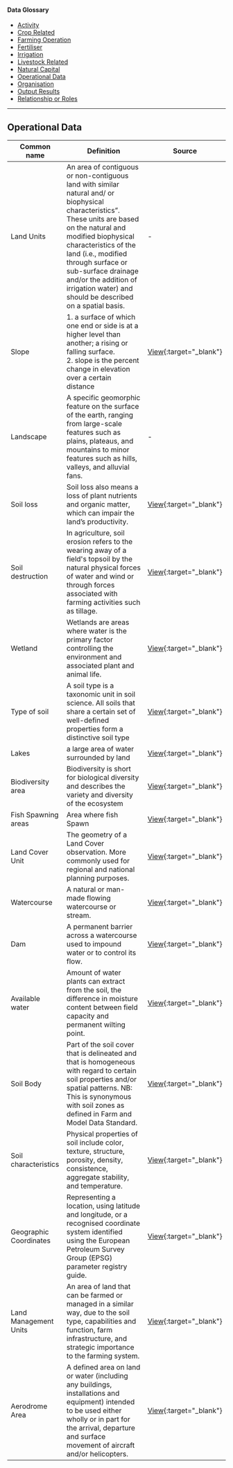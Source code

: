 <h4>Data Glossary</h4>
<ul class="sub-menu">
  <li class="menu-item"><a href="/activity">Activity</a></li>
  <li class="menu-item"><a href="/crop-related">Crop Related</a></li>
  <li class="menu-item"><a href="/farming-operation">Farming Operation</a></li>
  <li class="menu-item"><a href="/fertiliser">Fertiliser</a></li>
  <li class="menu-item"><a href="/irrigation">Irrigation</a></li>
  <li class="menu-item"><a href="/livestock-related">Livestock Related</a></li>
  <li class="menu-item"><a href="/natural-capital">Natural Capital</a></li>
  <li class="menu-item"><a class="active" href="/operational-data">Operational Data</a></li>
  <li class="menu-item"><a href="/organisation">Organisation</a></li>
  <li class="menu-item"><a href="/output-results">Output Results</a></li>
  <li class="menu-item"><a href="/relationship-or-roles">Relationship or Roles</a></li>      
</ul>
<hr>

<h2 id="datalinker">Operational Data</h2>
<p></p>

| Common name  | Definition | Source |
| ------------- | ------------- | ------------- |
| Land Units | An area of contiguous or non-contiguous land with similar natural and/ or biophysical characteristics”. These units are based on the natural and modified biophysical characteristics of the land (i.e., modified through surface or sub-surface drainage and/or the addition of irrigation water) and should be described on a spatial basis. | - |
| Slope | 1. a surface of which one end or side is at a higher level than another; a rising or falling surface. <br> 2. slope is the percent change in elevation over a certain distance| [View](https://www.google.com/){:target="_blank"} |
| Landscape | A specific geomorphic feature on the surface of the earth, ranging from large-scale features such as plains, plateaus, and mountains to minor features such as hills, valleys, and alluvial fans. | - |
| Soil loss | Soil loss also means a loss of plant nutrients and organic matter, which can impair the land’s productivity. | [View](https://www.sciencedirect.com/topics/engineering/soil-loss){:target="_blank"} |
| Soil destruction | In agriculture, soil erosion refers to the wearing away of a field's topsoil by the natural physical forces of water and wind or through forces associated with farming activities such as tillage. | [View](https://www.ontario.ca/page/soil-erosion-causes-and-effects){:target="_blank"} |
| Wetland | Wetlands are areas where water is the primary factor controlling the environment and associated plant and animal life. | [View](https://www.doc.govt.nz/nature/habitats/wetlands/){:target="_blank"} |
| Type of soil | A soil type is a taxonomic unit in soil science. All soils that share a certain set of well-defined properties form a distinctive soil type | [View](https://en.wikipedia.org/wiki/Soil_type){:target="_blank"} |
| Lakes | a large area of water surrounded by land | [View](https://www.google.com/){:target="_blank"} |
| Biodiversity area | Biodiversity is short for biological diversity and describes the variety and diversity of the ecosystem | [View](https://www.google.com/){:target="_blank"} |
| Fish Spawning areas | Area where fish Spawn | [View](https://github.com/Datalinker-Org/Farm-Data-Standards/blob/master/Farm%20Features%20and%20Attributes/FFADS_Feature-Catalogue.md){:target="_blank"} |
| Land Cover Unit | The geometry of a Land Cover observation. More commonly used for regional and national planning purposes. | [View](https://github.com/Datalinker-Org/Farm-Data-Standards/blob/master/Irrigation%20and%20Effluent/IEDS_Irrigation-and-Effluent-Data-Dictionary.md#Climatic-and-Weather-Observations){:target="_blank"} |
| Watercourse | A natural or man-made flowing watercourse or stream. | [View](https://github.com/Datalinker-Org/Farm-Data-Standards/blob/master/Farm%20Features%20and%20Attributes/FFADS_Feature-Catalogue.md){:target="_blank"} |
| Dam | A permanent barrier across a watercourse used to impound water or to control its flow. | [View](https://github.com/Datalinker-Org/Farm-Data-Standards/blob/master/Farm%20Features%20and%20Attributes/FFADS_Feature-Catalogue.md){:target="_blank"} |
| Available water | Amount of water plants can extract from the soil, the difference in moisture content between field capacity and permanent wilting point. | [View](https://github.com/Datalinker-Org/Farm-Data-Standards/blob/master/Farm%20Features%20and%20Attributes/FFADS_Feature-Catalogue.md){:target="_blank"} |
| Soil Body | Part of the soil cover that is delineated and that is homogeneous with regard to certain soil properties and/or spatial patterns. NB: This is synonymous with soil zones as defined in Farm and Model Data Standard. | [View](https://github.com/Datalinker-Org/Farm-Data-Standards/blob/master/Farm%20Features%20and%20Attributes/FFADS_Feature-Catalogue.md){:target="_blank"} |
| Soil characteristics | Physical properties of soil include color, texture, structure, porosity, density, consistence, aggregate stability, and temperature. | [View](https://www.google.com/){:target="_blank"} |
| Geographic Coordinates | Representing a location, using latitude and longitude, or a recognised coordinate system identified using the European Petroleum Survey Group (EPSG) parameter registry guide. | [View](https://github.com/Datalinker-Org/Farm-Data-Standards/blob/master/Farm%20Features%20and%20Attributes/FFADS_Feature-Catalogue.md){:target="_blank"} |
| Land Management Units | An area of land that can be farmed or managed in a similar way, due to the soil type, capabilities and function, farm infrastructure, and strategic importance to the farming system. | [View](https://www.fertiliser.org.nz/Site/code-of-practice/general/definitions.aspx){:target="_blank"} |
| Aerodrome Area | A defined area on land or water (including any buildings, installations and equipment) intended to be used either wholly or in part for the arrival, departure and surface movement of aircraft and/or helicopters. | [View](https://github.com/Datalinker-Org/Farm-Data-Standards/blob/master/Farm%20Features%20and%20Attributes/FFADS_Location-Identification_&_Spatial-Attributes.md#Location-Identification){:target="_blank"} |
